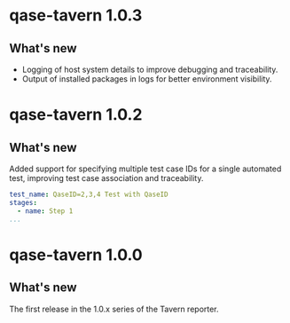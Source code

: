 # qase-tavern 1.0.3

## What's new

- Logging of host system details to improve debugging and traceability.  
- Output of installed packages in logs for better environment visibility.  

# qase-tavern 1.0.2

## What's new

Added support for specifying multiple test case IDs for a single automated test, improving test case association and
traceability.

```yaml
test_name: QaseID=2,3,4 Test with QaseID
stages:
  - name: Step 1
...
```

# qase-tavern 1.0.0

## What's new

The first release in the 1.0.x series of the Tavern reporter.
